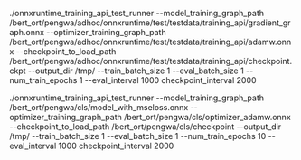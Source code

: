 ./onnxruntime_training_api_test_runner --model_training_graph_path /bert_ort/pengwa/adhoc/onnxruntime/test/testdata/training_api/gradient_graph.onnx --optimizer_training_graph_path /bert_ort/pengwa/adhoc/onnxruntime/test/testdata/training_api/adamw.onnx --checkpoint_to_load_path /bert_ort/pengwa/adhoc/onnxruntime/test/testdata/training_api/checkpoint.ckpt --output_dir /tmp/ --train_batch_size 1 --eval_batch_size 1 --num_train_epochs 1 --eval_interval 1000 checkpoint_interval 2000


./onnxruntime_training_api_test_runner --model_training_graph_path /bert_ort/pengwa/cls/model_with_mseloss.onnx --optimizer_training_graph_path /bert_ort/pengwa/cls/optimizer_adamw.onnx --checkpoint_to_load_path /bert_ort/pengwa/cls/checkpoint --output_dir /tmp/ --train_batch_size 1 --eval_batch_size 1 --num_train_epochs 10 --eval_interval 1000 checkpoint_interval 2000
